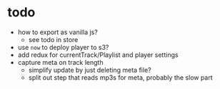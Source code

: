 # todo

- how to export as vanilla js?
  - see todo in store
- use `now` to deploy player to s3?
- add redux for currentTrack/Playlist and player settings
- capture meta on track length
  - simplify update by just deleting meta file?
  - split out step that reads mp3s for meta, probably the slow part
